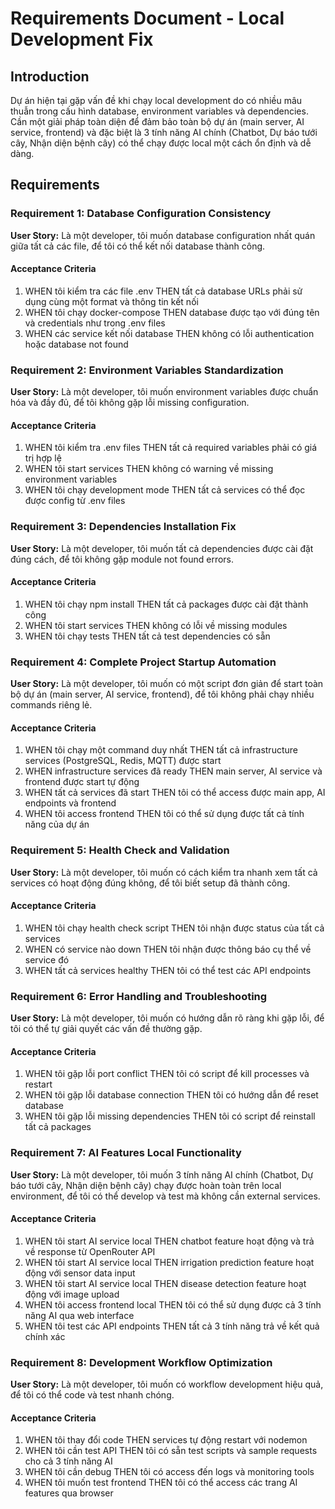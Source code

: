 # Requirements Document - Local Development Fix

## Introduction

Dự án hiện tại gặp vấn đề khi chạy local development do có nhiều mâu thuẫn trong cấu hình database, environment variables và dependencies. Cần một giải pháp toàn diện để đảm bảo toàn bộ dự án (main server, AI service, frontend) và đặc biệt là 3 tính năng AI chính (Chatbot, Dự báo tưới cây, Nhận diện bệnh cây) có thể chạy được local một cách ổn định và dễ dàng.

## Requirements

### Requirement 1: Database Configuration Consistency

**User Story:** Là một developer, tôi muốn database configuration nhất quán giữa tất cả các file, để tôi có thể kết nối database thành công.

#### Acceptance Criteria

1. WHEN tôi kiểm tra các file .env THEN tất cả database URLs phải sử dụng cùng một format và thông tin kết nối
2. WHEN tôi chạy docker-compose THEN database được tạo với đúng tên và credentials như trong .env files
3. WHEN các service kết nối database THEN không có lỗi authentication hoặc database not found

### Requirement 2: Environment Variables Standardization

**User Story:** Là một developer, tôi muốn environment variables được chuẩn hóa và đầy đủ, để tôi không gặp lỗi missing configuration.

#### Acceptance Criteria

1. WHEN tôi kiểm tra .env files THEN tất cả required variables phải có giá trị hợp lệ
2. WHEN tôi start services THEN không có warning về missing environment variables
3. WHEN tôi chạy development mode THEN tất cả services có thể đọc được config từ .env files

### Requirement 3: Dependencies Installation Fix

**User Story:** Là một developer, tôi muốn tất cả dependencies được cài đặt đúng cách, để tôi không gặp module not found errors.

#### Acceptance Criteria

1. WHEN tôi chạy npm install THEN tất cả packages được cài đặt thành công
2. WHEN tôi start services THEN không có lỗi về missing modules
3. WHEN tôi chạy tests THEN tất cả test dependencies có sẵn

### Requirement 4: Complete Project Startup Automation

**User Story:** Là một developer, tôi muốn có một script đơn giản để start toàn bộ dự án (main server, AI service, frontend), để tôi không phải chạy nhiều commands riêng lẻ.

#### Acceptance Criteria

1. WHEN tôi chạy một command duy nhất THEN tất cả infrastructure services (PostgreSQL, Redis, MQTT) được start
2. WHEN infrastructure services đã ready THEN main server, AI service và frontend được start tự động
3. WHEN tất cả services đã start THEN tôi có thể access được main app, AI endpoints và frontend
4. WHEN tôi access frontend THEN tôi có thể sử dụng được tất cả tính năng của dự án

### Requirement 5: Health Check and Validation

**User Story:** Là một developer, tôi muốn có cách kiểm tra nhanh xem tất cả services có hoạt động đúng không, để tôi biết setup đã thành công.

#### Acceptance Criteria

1. WHEN tôi chạy health check script THEN tôi nhận được status của tất cả services
2. WHEN có service nào down THEN tôi nhận được thông báo cụ thể về service đó
3. WHEN tất cả services healthy THEN tôi có thể test các API endpoints

### Requirement 6: Error Handling and Troubleshooting

**User Story:** Là một developer, tôi muốn có hướng dẫn rõ ràng khi gặp lỗi, để tôi có thể tự giải quyết các vấn đề thường gặp.

#### Acceptance Criteria

1. WHEN tôi gặp lỗi port conflict THEN tôi có script để kill processes và restart
2. WHEN tôi gặp lỗi database connection THEN tôi có hướng dẫn để reset database
3. WHEN tôi gặp lỗi missing dependencies THEN tôi có script để reinstall tất cả packages

### Requirement 7: AI Features Local Functionality

**User Story:** Là một developer, tôi muốn 3 tính năng AI chính (Chatbot, Dự báo tưới cây, Nhận diện bệnh cây) chạy được hoàn toàn trên local environment, để tôi có thể develop và test mà không cần external services.

#### Acceptance Criteria

1. WHEN tôi start AI service local THEN chatbot feature hoạt động và trả về response từ OpenRouter API
2. WHEN tôi start AI service local THEN irrigation prediction feature hoạt động với sensor data input
3. WHEN tôi start AI service local THEN disease detection feature hoạt động với image upload
4. WHEN tôi access frontend local THEN tôi có thể sử dụng được cả 3 tính năng AI qua web interface
5. WHEN tôi test các API endpoints THEN tất cả 3 tính năng trả về kết quả chính xác

### Requirement 8: Development Workflow Optimization

**User Story:** Là một developer, tôi muốn có workflow development hiệu quả, để tôi có thể code và test nhanh chóng.

#### Acceptance Criteria

1. WHEN tôi thay đổi code THEN services tự động restart với nodemon
2. WHEN tôi cần test API THEN tôi có sẵn test scripts và sample requests cho cả 3 tính năng AI
3. WHEN tôi cần debug THEN tôi có access đến logs và monitoring tools
4. WHEN tôi muốn test frontend THEN tôi có thể access các trang AI features qua browser